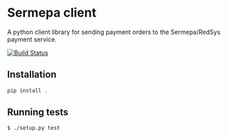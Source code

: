 # Sermepa client

A python client library for sending payment orders to the Sermepa/RedSys payment service.

[![Build Status](https://travis-ci.org/Som-Energia/sermepa.svg?branch=master)](https://travis-ci.org/Som-Energia/sermepa)

## Installation

```bash
pip install .
```

## Running tests

```bash
$ ./setup.py test
```



